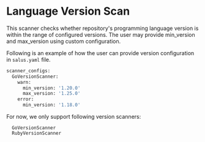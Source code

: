 # Language Version Scan

This scanner checks whether repository's programming language version is within the range of configured versions. The user may provide min_version and max_version using custom configuration. 

Following is an example of how the user can provide version configuration in `salus.yaml` file.

```sh
scanner_configs:
  GoVersionScanner:
    warn:
      min_version: '1.20.0'
      max_version: '1.25.0'
    error:
      min_version: '1.18.0'
```

For now, we only support following version scanners:

```
  GoVersionScanner
  RubyVersionScanner
```